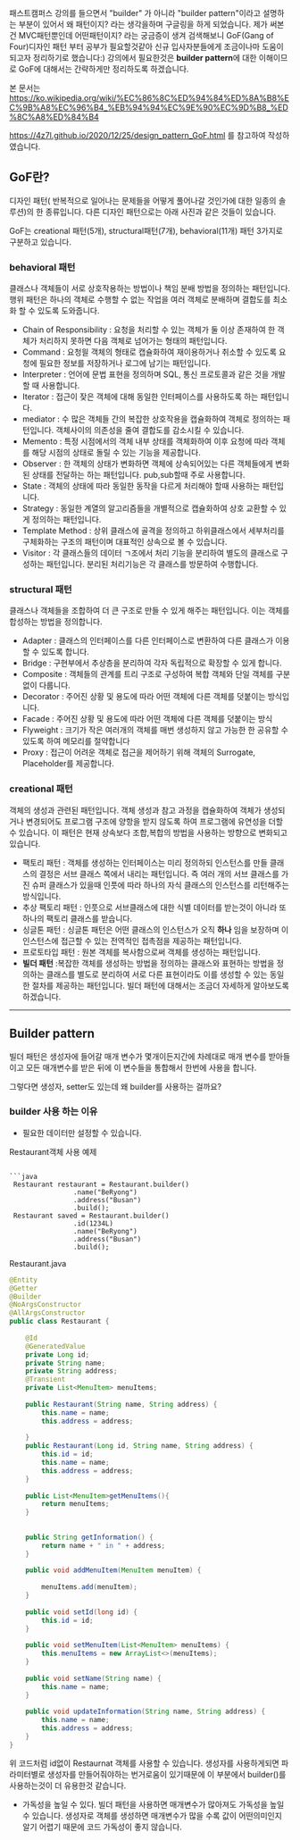 패스트캠퍼스 강의를 들으면서 "builder" 가 아니라 "builder pattern"이라고 설명하는 부분이 있어서 왜 패턴이지? 라는 생각을하며 구글링을 하게 되었습니다.
제가 써본건 MVC패턴뿐인데 어떤패턴이지? 라는 궁금증이 생겨 검색해보니 GoF(Gang of Four)디자인 패턴 부터 공부가 필요할것같아 신규 입사자분들에게 조금이나마 도움이되고자 정리하기로 했습니다:)
강의에서 필요한것은 **builder pattern**에 대한 이해이므로 GoF에 대해서는 간략하게만 정리하도록 하겠습니다.

본 문서는
https://ko.wikipedia.org/wiki/%EC%86%8C%ED%94%84%ED%8A%B8%EC%9B%A8%EC%96%B4_%EB%94%94%EC%9E%90%EC%9D%B8_%ED%8C%A8%ED%84%B4

https://4z7l.github.io/2020/12/25/design_pattern_GoF.html
를 참고하여 작성하였습니다.

## GoF란?
디자인 패턴( 반복적으로 일어나는 문제들을 어떻게 풀어나갈 것인가에 대한 일종의 솔루션)의 한 종류입니다.
다른 디자인 패턴으로는 아래 사진과 같은 것들이 있습니다.




GoF는 creational 패턴(5개), structural패턴(7개), behavioral(11개) 패턴 3가지로 구분하고 있습니다.

### behavioral 패턴
클래스나 객체들이 서로 상호작용하는 방법이나 책임 분배 방법을 정의하는 패턴입니다.
행위 패턴은 하나의 객체로 수행할 수 없는 작업을 여러 객체로 분배하며 결합도를 최소화 할 수 있도록 도와줍니다.

- Chain of Responsibility : 요청을 처리할 수 있는 객체가 둘 이상 존재하여 한 객체가 처리하지 못하면 다음 객체로 넘어가는 형태의 패턴입니다.
- Command : 요청읠 객체의 형태로 캡슐화하여 재이용하거나 취소할 수 있도록 요청에 필요한 정보를 저장하거나 로그에 남기는 패턴입니다.
- Interpreter : 언어에 문법 표현을 정의하며 SQL, 통신 프로토콜과 같은 것을 개발할 때 사용합니다.
- Iterator : 접근이 잦은 객체에 대해 동일한 인터페이스를 사용하도록 하는 패턴입니다.
- mediator :  수 많은 객체들 간의 복잡한 상호작용을 캡슐화하여 객체로 정의하는 패턴입니다. 객체사이의 의존성을 줄여 결합도를 감소시킬 수 있습니다.
- Memento : 특정 시점에서의 객체 내부 상태를 객체화하여 이후 요청에 따라 객체를 해당 시점의 상태로 돌릴 수 있는 기능을 제공합니다.
- Observer : 한 객체의 상태가 변화하면 객체에 상속되어있는 다른 객체들에게 변화된 상태를 전달하는 하는 패턴입니다. pub,sub할때 주로 사용합니다.
- State : 객체의 상태에 따라 동일한 동작을 다르게 처리해야 할때 사용하는 패턴입니다.
- Strategy : 동일한 계열의 알고리즘들을 개별적으로 캡슐화하여 상호 교환할 수 있게 정의하는 패턴입니다.
- Template Method : 상위 클래스에 골격을 정의하고 하위클래스에서 세부처리를 구체화하는 구조의 패턴이며 대표적인 상속으로 볼 수 있습니다.
- Visitor : 각 클래스들의 데이터 ㄱ조에서 처리 기능을 분리하여 별도의 클래스로 구성하는 패턴입니다. 분리된 처리기능은 각 클래스를 방문하여 수행합니다.
### structural 패턴
클래스나 객체들을 조합하여 더 큰 구조로 만들 수 있게 해주는 패턴입니다. 이는 객체를 합성하는 방법을 정의합니다.
- Adapter : 클래스의 인터페이스를 다른 인터페이스로 변환하여 다른 클래스가 이용할 수 있도록 합니다.
- Bridge : 구현부에서 추상층을 분리하여 각자 독립적으로 확장할 수 있게 합니다.
- Composite : 객체들의 관계를 트리 구조로 구성하여 복합 객체와 단일 객체를 구분없이 다룹니다.
- Decorator : 주어진 상황 및 용도에 따라 어떤 객체에 다른 객체를 덧붙이는 방식입니다.
- Facade : 주어진 상황 및 용도에 따라 어떤 객체에 다른 객체를 덧붙이는 방식
- Flyweight : 크기가 작은 여러개의 객체를 매번 생성하지 않고 가능한 한 공유할 수 있도록 하여 메모리를 절약합니다
- Proxy : 접근이 어려운 객체로 접근을 제어하기 위해 객체의 Surrogate, Placeholder를 제공합니다.

### creational 패턴
 객체의 생성과 관련된 패턴입니다. 객체 생성과 참고 과정을 캡슐화하여 객체가 생성되거나 변경되어도 프로그램 구조에 양항을 받지 않도록 하여 프로그램에 유연성을 더할 수 있습니다.
이 패턴은 현재 상속보다 조합,복합의 방법을 사용하는 방향으로 변화되고있습니다.

 - 팩토리 패턴 : 객체를 생성하는 인터페이스는 미리 정의하되 인스턴스를 만들 클래스의 결정은 서브 클래스 쪽에서 내리는 패턴입니다. 즉 여러 개의 서브 클래스를 가진 슈퍼 클래스가 있을때 인풋에 따라 하나의 자식 클래스의 인스턴스를 리턴해주는 방식입니다.
 - 추상 팩토리 패턴 : 인풋으로 서브클래스에 대한 식별 데이터를 받는것이 아니라 또 하나의 팩토리 클래스를 받습니다.
 - 싱글톤 패턴 : 싱글톤 패턴은 어떤 클래스의 인스턴스가 오직 **하나** 임을 보장하며 이 인스턴스에 접근할 수 있는 전역적인 접촉점을 제공하는 패턴입니다.
 - 프로토타입 패턴 : 원본 객체를 복사함으로써 객체를 생성하는 패턴입니다.
 - **빌더 패턴** :복잡한 객체를 생성하는 방법을 정의하는 클래스와 표현하는 방법을 정의하는 클래스를 별도로 분리하여 서로 다른 표현이라도 이를 생성할 수 있는 동일한 절차를 제공하는 패턴입니다. 빌더 패턴에 대해서는 조금더 자세하게 알아보도록 하겠습니다.


--------------------


## Builder pattern
빌더 패턴은 생성자에 들어갈 매개 변수가 몇개이든지간에 차례대로 매개 변수를 받아들이고 모든 매개변수를 받은 뒤에 이 변수들을 통합해서 한번에 사용을 합니다.

그렇다면 생성자, setter도 있는데 왜 builder를 사용하는 걸까요?

### builder 사용 하는 이유
- 필요한 데이터만 설정할 수 있습니다.
 
Restaurant객체 사용 예제
```

```java
 Restaurant restaurant = Restaurant.builder()
                .name("BeRyong")
                .address("Busan")
                .build();
 Restaurant saved = Restaurant.builder()
                .id(1234L)
                .name("BeRyong")
                .address("Busan")
                .build();
```
Restaurant.java
```java
@Entity
@Getter
@Builder
@NoArgsConstructor
@AllArgsConstructor
public class Restaurant {
 
    @Id
    @GeneratedValue
    private Long id;
    private String name;
    private String address;
    @Transient
    private List<MenuItem> menuItems;
 
    public Restaurant(String name, String address) {
        this.name = name;
        this.address = address;
 
    }
    public Restaurant(Long id, String name, String address) {
        this.id = id;
        this.name = name;
        this.address = address;
    }
 
    public List<MenuItem>getMenuItems(){
        return menuItems;
    }
 
 
    public String getInformation() {
        return name + " in " + address;
    }
 
    public void addMenuItem(MenuItem menuItem) {
 
        menuItems.add(menuItem);
    }
 
    public void setId(long id) {
        this.id = id;
    }
 
    public void setMenuItem(List<MenuItem> menuItems) {
        this.menuItems = new ArrayList<>(menuItems);
    }
 
    public void setName(String name) {
        this.name = name;
    }
 
    public void updateInformation(String name, String address) {
        this.name = name;
        this.address = address;
    }
}
```



위 코드처럼 id없이 Restaurnat 객체를 사용할 수 있습니다.
생성자를 사용하게되면 파라미터별로 생성자를 만들어줘야하는 번거로움이 있기때문에 이 부분에서 builder()를 사용하는것이 더 유용한것 같습니다.

- 가독성을 높일 수 있다.
빌더 패턴을 사용하면 매개변수가 많아져도 가독성을 높일 수 있습니다. 생성자로 객체를 생성하면 매개변수가 많을 수록 값이 어떤의미인지 알기 어렵기 때문에 코드 가독성이 좋지 않습니다.
